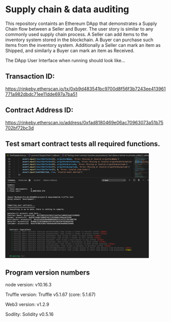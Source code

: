 # Supply chain & data auditing

This repository containts an Ethereum DApp that demonstrates a Supply Chain flow between a Seller and Buyer. The user story is similar to any commonly used supply chain process. A Seller can add items to the inventory system stored in the blockchain. A Buyer can purchase such items from the inventory system. Additionally a Seller can mark an item as Shipped, and similarly a Buyer can mark an item as Received.

The DApp User Interface when running should look like...




## Transaction ID:

https://rinkeby.etherscan.io/tx/0xb9d483541bc9700d8f56f3b7243ee413961771a982dbdc71ee11dde697a7ba51

## Contract Address ID:

https://rinkeby.etherscan.io/address/0xfad8180469e06ac70963073a51b75702bf72bc3d




## Test smart contract tests all required functions.

![truffle test](images/testaccept.png)


## Program version numbers

node version: v10.16.3

Truffle version: Truffle v5.1.67 (core: 5.1.67)

Web3 version: v1.2.9

Sodlity: Solidity v0.5.16
